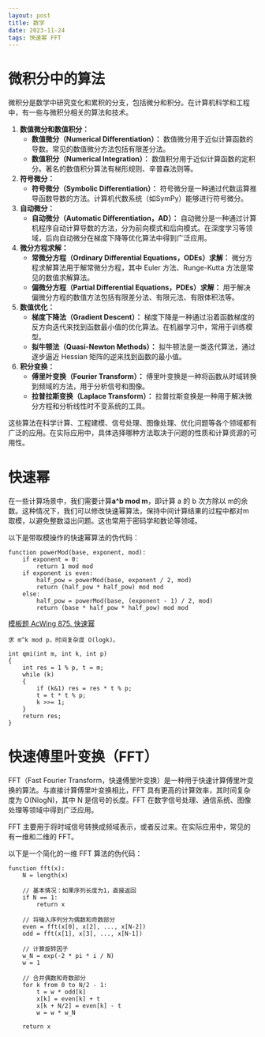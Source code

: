 ```yaml
---
layout: post
title: 数学
date: 2023-11-24
tags: 快速幂 FFT
---
```


# 微积分中的算法

微积分是数学中研究变化和累积的分支，包括微分和积分。在计算机科学和工程中，有一些与微积分相关的算法和技术。

1. **数值微分和数值积分：**
   - **数值微分（Numerical Differentiation）：** 数值微分用于近似计算函数的导数。常见的数值微分方法包括有限差分法。
   - **数值积分（Numerical Integration）：** 数值积分用于近似计算函数的定积分。著名的数值积分算法有梯形规则、辛普森法则等。
2. **符号微分：**
   - **符号微分（Symbolic Differentiation）：** 符号微分是一种通过代数运算推导函数导数的方法。计算机代数系统（如SymPy）能够进行符号微分。
3. **自动微分：**
   - **自动微分（Automatic Differentiation，AD）：** 自动微分是一种通过计算机程序自动计算导数的方法，分为前向模式和后向模式。在深度学习等领域，后向自动微分在梯度下降等优化算法中得到广泛应用。
4. **微分方程求解：**
   - **常微分方程（Ordinary Differential Equations，ODEs）求解：** 微分方程求解算法用于解常微分方程，其中 Euler 方法、Runge-Kutta 方法是常见的数值求解算法。
   - **偏微分方程（Partial Differential Equations，PDEs）求解：** 用于解决偏微分方程的数值方法包括有限差分法、有限元法、有限体积法等。
5. **数值优化：**
   - **梯度下降法（Gradient Descent）：** 梯度下降是一种通过沿着函数梯度的反方向迭代来找到函数最小值的优化算法。在机器学习中，常用于训练模型。
   - **拟牛顿法（Quasi-Newton Methods）：** 拟牛顿法是一类迭代算法，通过逐步逼近 Hessian 矩阵的逆来找到函数的最小值。
6. **积分变换：**
   - **傅里叶变换（Fourier Transform）：** 傅里叶变换是一种将函数从时域转换到频域的方法，用于分析信号和图像。
   - **拉普拉斯变换（Laplace Transform）：** 拉普拉斯变换是一种用于解决微分方程和分析线性时不变系统的工具。

这些算法在科学计算、工程建模、信号处理、图像处理、优化问题等各个领域都有广泛的应用。在实际应用中，具体选择哪种方法取决于问题的性质和计算资源的可用性。



# 快速幂


在一些计算场景中，我们需要计算**a^b mod m**，即计算 a 的 b 次方除以 m的余数。这种情况下，我们可以修改快速幂算法，保持中间计算结果的过程中都对m 取模，以避免整数溢出问题。这也常用于密码学和数论等领域。

以下是带取模操作的快速幂算法的伪代码：

```
function powerMod(base, exponent, mod):
    if exponent = 0:
        return 1 mod mod
    if exponent is even:
        half_pow = powerMod(base, exponent / 2, mod)
        return (half_pow * half_pow) mod mod
    else:
        half_pow = powerMod(base, (exponent - 1) / 2, mod)
        return (base * half_pow * half_pow) mod mod

```



[模板题 AcWing 875. 快速幂](https://www.acwing.com/problem/content/877/)

```
求 m^k mod p，时间复杂度 O(logk)。

int qmi(int m, int k, int p)
{
    int res = 1 % p, t = m;
    while (k)
    {
        if (k&1) res = res * t % p;
        t = t * t % p;
        k >>= 1;
    }
    return res;
}
```



# 快速傅里叶变换（FFT）

FFT（Fast Fourier Transform，快速傅里叶变换）是一种用于快速计算傅里叶变换的算法。与直接计算傅里叶变换相比，FFT 具有更高的计算效率，其时间复杂度为 O(NlogN)，其中 N 是信号的长度。FFT 在数字信号处理、通信系统、图像处理等领域中得到广泛应用。

FFT 主要用于将时域信号转换成频域表示，或者反过来。在实际应用中，常见的有一维和二维的 FFT。

以下是一个简化的一维 FFT 算法的伪代码：

```
function fft(x):
    N = length(x)
    
    // 基本情况：如果序列长度为1，直接返回
    if N == 1:
        return x
    
    // 将输入序列分为偶数和奇数部分
    even = fft(x[0], x[2], ..., x[N-2])
    odd = fft(x[1], x[3], ..., x[N-1])
    
    // 计算旋转因子
    w_N = exp(-2 * pi * i / N)
    w = 1
    
    // 合并偶数和奇数部分
    for k from 0 to N/2 - 1:
        t = w * odd[k]
        x[k] = even[k] + t
        x[k + N/2] = even[k] - t
        w = w * w_N
    
    return x
```

